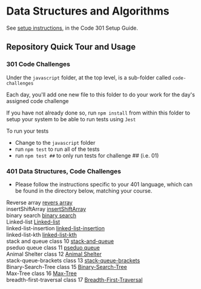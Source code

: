 # Data Structures and Algorithms

See [setup instructions](https://codefellows.github.io/setup-guide/code-301/3-code-challenges), in the Code 301 Setup Guide.

## Repository Quick Tour and Usage

### 301 Code Challenges

Under the `javascript` folder, at the top level, is a sub-folder called `code-challenges`

Each day, you'll add one new file to this folder to do your work for the day's assigned code challenge

If you have not already done so, run `npm install` from within this folder to setup your system to be able to run tests using `Jest`

To run your tests

- Change to the `javascript` folder
- run `npm test` to run all of the tests
- run `npm test ##` to only run tests for challenge ## (i.e. 01)

### 401 Data Structures, Code Challenges

- Please follow the instructions specific to your 401 language, which can be found in the directory below, matching your course.  

 


Reverse array 
[revers array](https://github.com/Oubaida996/data-structures-and-algorithms/tree/main/javascript/code-challenges/revers-array)  
insertShiftArray
[insertShiftArray](https://github.com/Oubaida996/data-structures-and-algorithms/tree/insertShiftArray/javascript/code-challenges/insertShiftArray)  
binary search
[binary search](https://github.com/Oubaida996/data-structures-and-algorithms/tree/array-array-binary-search/javascript/code-challenges/array-binary-search)  
Linked-list
[Linked-list](https://github.com/Oubaida996/data-structures-and-algorithms/tree/main/javascript/code-challenges/linked-list)  
linked-list-insertion
[linked-list-insertion](https://github.com/Oubaida996/data-structures-and-algorithms/tree/main/javascript/code-challenges/linked-list-insertion)  
linked-list-kth 
[linked-list-kth](https://github.com/Oubaida996/data-structures-and-algorithms/tree/main/javascript/code-challenges/linked-list-kth)  
stack and queue class 10 
[stack-and-queue](https://github.com/Oubaida996/data-structures-and-algorithms/tree/main/javascript/code-challenges/stack-and-queue)  
pseduo queue class 11 
[pseduo queue](https://github.com/Oubaida996/data-structures-and-algorithms/blob/main/javascript/code-challenges/stack-queue-pseudo/ReadMe.md)   
Animal Shelter class 12 
[Animal Shelter](https://github.com/Oubaida996/data-structures-and-algorithms/blob/main/javascript/code-challenges/stack-queue-animal-shelter/ReadMe.md)     
stack-queue-brackets class 13 
[stack-queue-brackets](https://github.com/Oubaida996/data-structures-and-algorithms/tree/stack-queue-brackets/javascript/code-challenges/stack-queue-brackets)  
Binary-Search-Tree class 15 
[Binary-Search-Tree](https://github.com/Oubaida996/data-structures-and-algorithms/tree/main/javascript/code-challenges/tree/binary-search-tree)  
Max-Tree class 16
[Max-Tree](https://github.com/Oubaida996/data-structures-and-algorithms/tree/main/javascript/code-challenges/tree/max-tree)     
breadth-first-traversal class 17
[Breadth-First-Traversal](https://github.com/Oubaida996/data-structures-and-algorithms/tree/main/javascript/code-challenges/tree/tree-breadth-first)  





